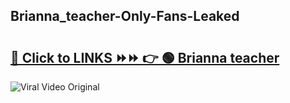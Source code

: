 
 ## Brianna_teacher-Only-Fans-Leaked

# <h2><a href="https://clipsfans.com/Brianna_teacher&ref=git">🔗 Click to LINKS ⏩⏩ 👉 🟢 Brianna teacher </a></h2>

<a href="https://clipsfans.com/Brianna_teacher&ref=git" rel="nofollow" data-target="animated-image.originalLink"><img src="https://i.ibb.co.com/xMMVF88/686577567.gif" alt="Viral Video Original" style="max-width: 100%; display: inline-block;" data-target="animated-image.originalImage"></a>

